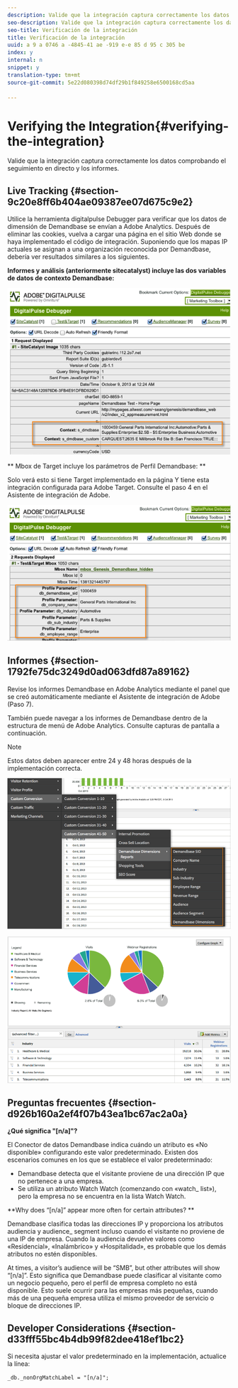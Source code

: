 ```yaml
---
description: Valide que la integración captura correctamente los datos comprobando el seguimiento en directo y los informes.
seo-description: Valide que la integración captura correctamente los datos comprobando el seguimiento en directo y los informes.
seo-title: Verificación de la integración
title: Verificación de la integración
uuid: a 9 a 0746 a -4845-41 ae -919 e-e 85 d 95 c 305 be
index: y
internal: n
snippet: y
translation-type: tm+mt
source-git-commit: 5e22d080398d74df29b1f849258e6500168cd5aa

---
```



# Verifying the Integration{#verifying-the-integration}

Valide que la integración captura correctamente los datos comprobando el seguimiento en directo y los informes.

## Live Tracking {#section-9c20e8ff6b404ae09387ee07d675c9e2}

Utilice la herramienta digitalpulse Debugger para verificar que los datos de dimensión de Demandbase se envían a Adobe Analytics. Después de eliminar las cookies, vuelva a cargar una página en el sitio Web donde se haya implementado el código de integración. Suponiendo que los mapas IP actuales se asignan a una organización reconocida por Demandbase, debería ver resultados similares a los siguientes.

**Informes y análisis (anteriormente sitecatalyst) incluye las dos variables de datos de contexto Demandbase:**

![](assets/debugger1.png)

** Mbox de Target incluye los parámetros de Perfil Demandbase: **

Solo verá esto si tiene Target implementado en la página Y tiene esta integración configurada para Adobe Target. Consulte el paso 4 en el Asistente de integración de Adobe.

![](assets/debugger2.png)

## Informes {#section-1792fe75dc3249d0ad063dfd87a89162}

Revise los informes Demandbase en Adobe Analytics mediante el panel que se creó automáticamente mediante el Asistente de integración de Adobe (Paso 7).

También puede navegar a los informes de Demandbase dentro de la estructura de menú de Adobe Analytics. Consulte capturas de pantalla a continuación.

>[!NOTE]
>
>Estos datos deben aparecer entre 24 y 48 horas después de la implementación correcta.

![](assets/reporting1.png)

![](assets/reporting2.png)

## Preguntas frecuentes {#section-d926b160a2ef4f07b43ea1bc67ac2a0a}

**¿Qué significa "[n/a]"?**

El Conector de datos Demandbase indica cuándo un atributo es «No disponible» configurando este valor predeterminado. Existen dos escenarios comunes en los que se establece el valor predeterminado:

* Demandbase detecta que el visitante proviene de una dirección IP que no pertenece a una empresa.
* Se utiliza un atributo Watch Watch (comenzando con «watch_ list»), pero la empresa no se encuentra en la lista Watch Watch.

**Why does “[n/a]” appear more often for certain attributes? **

Demandbase clasifica todas las direcciones IP y proporciona los atributos audiencia y audience_ segment incluso cuando el visitante no proviene de una IP de empresa. Cuando la audiencia devuelve valores como «Residencial», «Inalámbrico» y «Hospitalidad», es probable que los demás atributos no estén disponibles.

At times, a visitor’s audience will be “SMB”, but other attributes will show “[n/a]”. Esto significa que Demandbase puede clasificar al visitante como un negocio pequeño, pero el perfil de empresa completo no está disponible. Esto suele ocurrir para las empresas más pequeñas, cuando más de una pequeña empresa utiliza el mismo proveedor de servicio o bloque de direcciones IP.

## Developer Considerations {#section-d33fff55bc4b4db99f82dee418ef1bc2}

Si necesita ajustar el valor predeterminado en la implementación, actualice la línea:

```
_db._nonOrgMatchLabel = "[n/a]";
```

